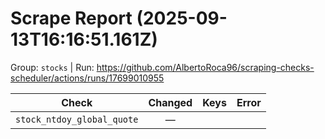 # Scrape Report (2025-09-13T16:16:51.161Z)

Group: `stocks`  |  Run: https://github.com/AlbertoRoca96/scraping-checks-scheduler/actions/runs/17699010955

| Check | Changed | Keys | Error |
|---|:---:|:--|:--|
| `stock_ntdoy_global_quote` | — |  |  |
